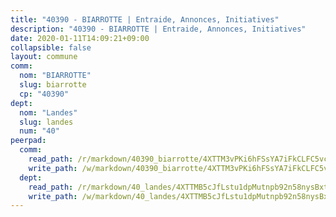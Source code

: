 ```yaml
---
title: "40390 - BIARROTTE | Entraide, Annonces, Initiatives"
description: "40390 - BIARROTTE | Entraide, Annonces, Initiatives"
date: 2020-01-11T14:09:21+09:00
collapsible: false
layout: commune
comm:
  nom: "BIARROTTE"
  slug: biarrotte
  cp: "40390"
dept:
  nom: "Landes"
  slug: landes
  num: "40"
peerpad:
  comm:
    read_path: /r/markdown/40390_biarrotte/4XTTM3vPKi6hFSsYA7iFkCLFC5vc6ADU2gFa2icwNdNGDDeFN
    write_path: /w/markdown/40390_biarrotte/4XTTM3vPKi6hFSsYA7iFkCLFC5vc6ADU2gFa2icwNdNGDDeFN-K3TgV6dF5K5fuwwtBKR5mryLGwREGpVwGRGmxixqTKDsrXbw94VMhMsfdkivQNpFr1eDVwqQWe4NPKh6WS2GfJoTfT2MRezib6UvSdTJ4bZdJgzwcx3Hbq5NmobPbKSqi4ZJ4Axt
  dept:
    read_path: /r/markdown/40_landes/4XTTMB5cJfLstu1dpMutnpb92n58nysBxt2LvNHp8iFa2he7h
    write_path: /w/markdown/40_landes/4XTTMB5cJfLstu1dpMutnpb92n58nysBxt2LvNHp8iFa2he7h-K3TgUvrqNj5GqBsxRXbDQxXTucun7uHSVZWT5C8CgQNaESTTE4cfR63JCubPGiKkKruc9dwpRJsb8aWPbJoGCdC5JVr33cPSqpb1rkjpoPrBPEdrj3zMya2yHWSYgr5GG1nyDstK
---
```


